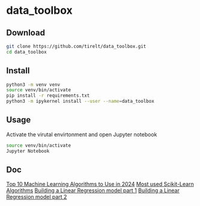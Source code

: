# data_toolbox

## Download

```Bash
git clone https://github.com/tirelt/data_toolbox.git
cd data_toolbox
```

## Install

```Bash
python3 -m venv venv
source venv/bin/activate 
pip install -r requirements.txt
python3 -m ipykernel install --user --name=data_toolbox
```

## Usage

Activate the virutal envirtonment and open Jupyter notebook
```Bash
source venv/bin/activate
Jupyter Notebook
```

## Doc

[Top 10 Machine Learning Algorithms to Use in 2024](https://www.analyticsvidhya.com/blog/2017/09/common-machine-learning-algorithms/)
[Most used Scikit-Learn Algorithms](https://medium.com/analytics-vidhya/most-used-scikit-learn-algorithms-part-1-snehit-vaddi-7ec0c98e4edd)
[Building a Linear Regression model part 1](https://medium.com/@neslihannavsar/building-a-linear-regression-model-with-scikit-learn-part-1-eed4c04f53f9)
[Building a Linear Regression model part 2](https://medium.com/@neslihannavsar/building-a-linear-regression-model-with-scikit-learn-part-2-a7e476ed9d30)